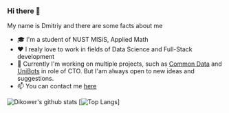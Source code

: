 ### Hi there 👋
My name is Dmitriy and there are some facts about me
- 🎓 I'm a student of NUST MISiS, Applied Math
- ❤️ I realy love to work in fields of Data Science and Full-Stack development
- 🚀 Currently I'm working on multiple projects, such as [Common Data](https://github.com/tpofd/common-data-app) 
and [UniBots](https://unibots-landing.now.sh/) in role of CTO. But I'am always open to new ideas and suggestions.
- 📫 You can contact me [here](https://t.me/Dikower)

![Dikower's github stats](https://github-readme-stats.vercel.app/api?username=Dikower&show_icons=true&theme=tokyonight)
[![Top Langs](https://github-readme-stats.vercel.app/api/top-langs/?username=Dikower&langs_count=6&theme=tokyonight&layout=compact)]
